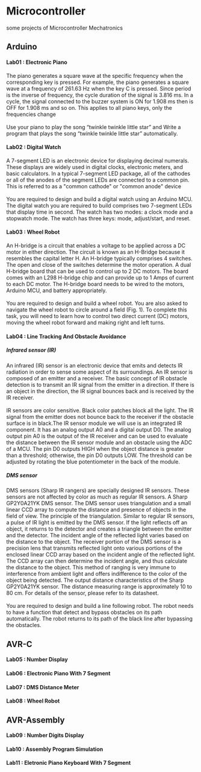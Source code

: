 # Microcontroller
some projects of Microcontroller Mechatronics
## Arduino
#### Lab01 : Electronic Piano
The piano generates a square wave at the specific frequency when the corresponding key is pressed. For example, the piano generates a square wave at a frequency of 261.63 Hz when the key C is pressed. Since period is the inverse of frequency, the cycle duration of the signal is 3.816 ms. In a cycle, the signal connected to the buzzer system is ON for 1.908 ms then is OFF for 1.908 ms and so on. This applies to all piano keys, only the frequencies change<br>
<br>
Use your piano to play the song “twinkle twinkle little star” and Write a program that plays the song “twinkle twinkle little star” automatically.
#### Lab02 : Digital Watch
A 7-segment LED is an electronic device for displaying decimal numerals. These displays are widely used in digital clocks, electronic meters, and basic calculators. In a typical 7-segment LED package, all of the cathodes or all of the anodes of the segment LEDs are connected to a common pin. This is referred to as a "common cathode" or "common anode" device <br>
<br>
You are required to design and build a digital watch using an Arduino MCU. The digital watch you are required to build comprises two 7-segment LEDs that display time in second. The watch has two modes: a clock mode and a stopwatch mode. The watch has three keys: mode, adjust/start, and reset.
#### Lab03 : Wheel Robot
An H-bridge is a circuit that enables a voltage to be applied across a DC motor in either direction. The circuit is known as an H-Bridge because it resembles the capital letter H. An H-bridge typically comprises 4 switches. The open and close of the switches determine the motor operation. A dual H-bridge board that can be used to control up to 2 DC motors. The board comes with an L298 H-bridge chip and can provide up to 1 Amps of current to each DC motor. The H-bridge board needs to be wired to the motors, Arduino MCU, and battery appropriately.<br>
<br>
You are required to design and build a wheel robot. You are also asked to navigate the wheel robot to circle around a field (Fig. 1). To complete this task, you will need to learn how to control two direct current (DC) motors, moving the wheel robot forward and making right and left turns.
#### Lab04 : Line Tracking And Obstacle Avoidance
##### Infrared sensor (IR)
An infrared (IR) sensor is an electronic device that emits and detects IR radiation in order to sense some aspect of its surroundings. An IR sensor is composed of an emitter and a receiver. The basic concept of IR obstacle detection is to transmit an IR signal from the emitter in a direction. If there is an object in the direction, the IR signal bounces back and is received by the IR receiver.<br>
<br>
IR sensors are color sensitive. Black color patches block all the light. The IR signal from the emitter does not bounce back to the receiver if the obstacle surface is in black.The IR sensor module we will use is an integrated IR component. It has an analog output A0 and a digital output D0. The analog output pin A0 is the output of the IR receiver and can be used to evaluate the distance between the IR sensor module and an obstacle using the ADC of a MCU. The pin D0 outputs HIGH when the object distance is greater than a threshold; otherwise, the pin D0 outputs LOW. The threshold can be adjusted by rotating the blue potentiometer in the back of the module.
##### DMS sensor
DMS sensors (Sharp IR rangers) are specially designed IR sensors. These sensors are not affected by color as much as regular IR sensors. A Sharp GP2Y0A21YK DMS sensor. The DMS sensor uses triangulation and a small linear CCD array to compute the distance and presence of objects in the field of view. The principle of the triangulation. Similar to regular IR sensors, a pulse of IR light is emitted by the DMS sensor. If the light reflects off an object, it returns to the detector and creates a triangle between the emitter and the detector. The incident angle of the reflected light varies based on the distance to the object. The receiver portion of the DMS sensor is a precision lens that transmits reflected light onto various portions of the enclosed linear CCD array based on the incident angle of the reflected light. The CCD array can then determine the incident angle, and thus calculate the distance to the object. This method of ranging is very immune to interference from ambient light and offers indifference to the color of the object being detected. The output distance characteristics of the Sharp GP2Y0A21YK sensor. The distance measuring range is approximately 10 to 80 cm. For details of the sensor, please refer to its datasheet.<br>
<br>
You are required to design and build a line following robot. The robot needs to have a function that detect and bypass obstacles on its path automatically. The robot returns to its path of the black line after bypassing the obstacles.
## AVR-C
#### Lab05 : Number Display 
#### Lab06 : Electronic Piano With 7 Segment
#### Lab07 : DMS Distance Meter
#### Lab08 : Wheel Robot
## AVR-Assembly
#### Lab09 : Number Digits Display
#### Lab10 : Assembly Program Simulation
#### Lab11 : Eletronic Piano Keyboard With 7 Segment
